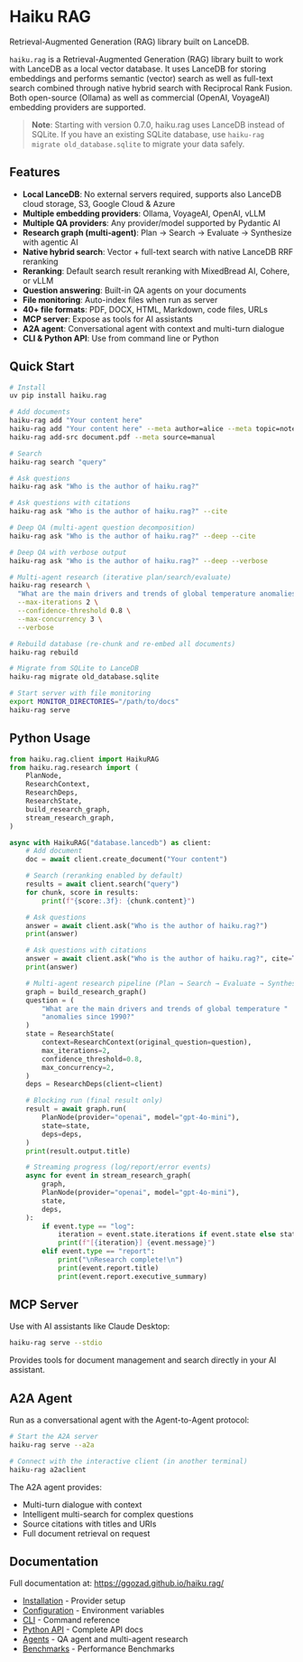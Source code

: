 # Haiku RAG

Retrieval-Augmented Generation (RAG) library built on LanceDB.

`haiku.rag` is a Retrieval-Augmented Generation (RAG) library built to work with LanceDB as a local vector database. It uses LanceDB for storing embeddings and performs semantic (vector) search as well as full-text search combined through native hybrid search with Reciprocal Rank Fusion. Both open-source (Ollama) as well as commercial (OpenAI, VoyageAI) embedding providers are supported.

> **Note**: Starting with version 0.7.0, haiku.rag uses LanceDB instead of SQLite. If you have an existing SQLite database, use `haiku-rag migrate old_database.sqlite` to migrate your data safely.

## Features

- **Local LanceDB**: No external servers required, supports also LanceDB cloud storage, S3, Google Cloud & Azure
- **Multiple embedding providers**: Ollama, VoyageAI, OpenAI, vLLM
- **Multiple QA providers**: Any provider/model supported by Pydantic AI
- **Research graph (multi‑agent)**: Plan → Search → Evaluate → Synthesize with agentic AI
- **Native hybrid search**: Vector + full-text search with native LanceDB RRF reranking
- **Reranking**: Default search result reranking with MixedBread AI, Cohere, or vLLM
- **Question answering**: Built-in QA agents on your documents
- **File monitoring**: Auto-index files when run as server
- **40+ file formats**: PDF, DOCX, HTML, Markdown, code files, URLs
- **MCP server**: Expose as tools for AI assistants
- **A2A agent**: Conversational agent with context and multi-turn dialogue
- **CLI & Python API**: Use from command line or Python

## Quick Start

```bash
# Install
uv pip install haiku.rag

# Add documents
haiku-rag add "Your content here"
haiku-rag add "Your content here" --meta author=alice --meta topic=notes
haiku-rag add-src document.pdf --meta source=manual

# Search
haiku-rag search "query"

# Ask questions
haiku-rag ask "Who is the author of haiku.rag?"

# Ask questions with citations
haiku-rag ask "Who is the author of haiku.rag?" --cite

# Deep QA (multi-agent question decomposition)
haiku-rag ask "Who is the author of haiku.rag?" --deep --cite

# Deep QA with verbose output
haiku-rag ask "Who is the author of haiku.rag?" --deep --verbose

# Multi‑agent research (iterative plan/search/evaluate)
haiku-rag research \
  "What are the main drivers and trends of global temperature anomalies since 1990?" \
  --max-iterations 2 \
  --confidence-threshold 0.8 \
  --max-concurrency 3 \
  --verbose

# Rebuild database (re-chunk and re-embed all documents)
haiku-rag rebuild

# Migrate from SQLite to LanceDB
haiku-rag migrate old_database.sqlite

# Start server with file monitoring
export MONITOR_DIRECTORIES="/path/to/docs"
haiku-rag serve
```

## Python Usage

```python
from haiku.rag.client import HaikuRAG
from haiku.rag.research import (
    PlanNode,
    ResearchContext,
    ResearchDeps,
    ResearchState,
    build_research_graph,
    stream_research_graph,
)

async with HaikuRAG("database.lancedb") as client:
    # Add document
    doc = await client.create_document("Your content")

    # Search (reranking enabled by default)
    results = await client.search("query")
    for chunk, score in results:
        print(f"{score:.3f}: {chunk.content}")

    # Ask questions
    answer = await client.ask("Who is the author of haiku.rag?")
    print(answer)

    # Ask questions with citations
    answer = await client.ask("Who is the author of haiku.rag?", cite=True)
    print(answer)

    # Multi‑agent research pipeline (Plan → Search → Evaluate → Synthesize)
    graph = build_research_graph()
    question = (
        "What are the main drivers and trends of global temperature "
        "anomalies since 1990?"
    )
    state = ResearchState(
        context=ResearchContext(original_question=question),
        max_iterations=2,
        confidence_threshold=0.8,
        max_concurrency=2,
    )
    deps = ResearchDeps(client=client)

    # Blocking run (final result only)
    result = await graph.run(
        PlanNode(provider="openai", model="gpt-4o-mini"),
        state=state,
        deps=deps,
    )
    print(result.output.title)

    # Streaming progress (log/report/error events)
    async for event in stream_research_graph(
        graph,
        PlanNode(provider="openai", model="gpt-4o-mini"),
        state,
        deps,
    ):
        if event.type == "log":
            iteration = event.state.iterations if event.state else state.iterations
            print(f"[{iteration}] {event.message}")
        elif event.type == "report":
            print("\nResearch complete!\n")
            print(event.report.title)
            print(event.report.executive_summary)
```

## MCP Server

Use with AI assistants like Claude Desktop:

```bash
haiku-rag serve --stdio
```

Provides tools for document management and search directly in your AI assistant.

## A2A Agent

Run as a conversational agent with the Agent-to-Agent protocol:

```bash
# Start the A2A server
haiku-rag serve --a2a

# Connect with the interactive client (in another terminal)
haiku-rag a2aclient
```

The A2A agent provides:
- Multi-turn dialogue with context
- Intelligent multi-search for complex questions
- Source citations with titles and URIs
- Full document retrieval on request

## Documentation

Full documentation at: https://ggozad.github.io/haiku.rag/

- [Installation](https://ggozad.github.io/haiku.rag/installation/) - Provider setup
- [Configuration](https://ggozad.github.io/haiku.rag/configuration/) - Environment variables
- [CLI](https://ggozad.github.io/haiku.rag/cli/) - Command reference
- [Python API](https://ggozad.github.io/haiku.rag/python/) - Complete API docs
- [Agents](https://ggozad.github.io/haiku.rag/agents/) - QA agent and multi-agent research
- [Benchmarks](https://ggozad.github.io/haiku.rag/benchmarks/) - Performance Benchmarks
